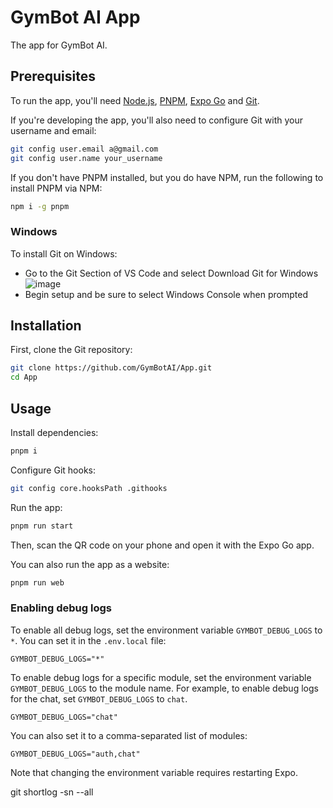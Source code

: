 # GymBot AI App

The app for GymBot AI.

## Prerequisites

To run the app, you'll need [Node.js](https://nodejs.org/en/download/),
[PNPM](https://pnpm.io), [Expo Go](https://apps.apple.com/us/app/expo-go/id982107779)
and [Git](https://git-scm.com).

If you're developing the app, you'll also need to configure Git with your username
and email:

```sh
git config user.email a@gmail.com
git config user.name your_username
```

If you don't have PNPM installed, but you do have NPM, run the following to install
PNPM via NPM:

```sh
npm i -g pnpm
```

### Windows

To install Git on Windows:

- Go to the Git Section of VS Code and select Download Git for Windows
  ![image](https://github.com/GymBotAI/App/assets/94528565/4707d973-ab8a-4ba6-bb21-bd87c6b8690f)
- Begin setup and be sure to select Windows Console when prompted

## Installation

First, clone the Git repository:

```sh
git clone https://github.com/GymBotAI/App.git
cd App
```

## Usage

Install dependencies:

```sh
pnpm i
```

Configure Git hooks:

```sh
git config core.hooksPath .githooks
```

Run the app:

```sh
pnpm run start
```

Then, scan the QR code on your phone and open it with the Expo Go app.

You can also run the app as a website:

```sh
pnpm run web
```

### Enabling debug logs

To enable all debug logs, set the environment variable `GYMBOT_DEBUG_LOGS` to `*`.
You can set it in the `.env.local` file:

```shell
GYMBOT_DEBUG_LOGS="*"
```

To enable debug logs for a specific module, set the environment variable
`GYMBOT_DEBUG_LOGS` to the module name. For example, to enable debug logs for
the chat, set `GYMBOT_DEBUG_LOGS` to `chat`.

```shell
GYMBOT_DEBUG_LOGS="chat"
```

You can also set it to a comma-separated list of modules:

```shell
GYMBOT_DEBUG_LOGS="auth,chat"
```

Note that changing the environment variable requires restarting Expo.

git shortlog -sn --all
